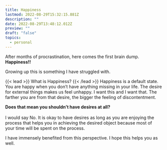 ```yaml
---
title: Happiness
lastmod: 2022-08-29T15:32:15.881Z
description: ""
date: 2022-08-29T13:48:12.012Z
preview: ""
draft: "false"
topics:
  - personal
---
```


After months of procrastination, here comes the first brain dump. **Happiness!!**

Growing up this is something I have struggled with. 

{{< lead >}}
What is Happiness?
{{< /lead >}}
Happiness is a default state. You are happy when you don’t have anything missing in your life. The desire for external things makes us feel unhappy. I want this and I want that. The farther you are from that desire, the bigger the feeling of discontentment.

**Does that mean you shouldn’t have desires at all?**
<br><br>I would say No. It is okay to have desires as long as you are enjoying the process that helps you in achieving the desired object because most of your time will be spent on the process.

I have immensely benefited from this perspective. I hope this helps you as well.